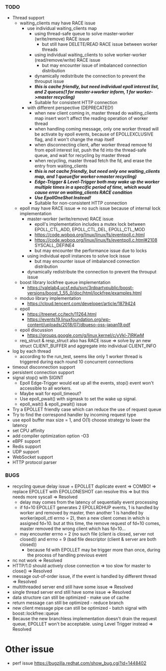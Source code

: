 ### TODO
- Thread support
    - waiting_clients may have RACE issue
        - use individual waiting_clients map
            - using thread-safe queue to solve master-worker (write/remove) RACE issue
                - but still have DELETE/READ RACE issue between worker threads
            - using individual waiting_clients to solve worker-worker (read/remove/write) RACE issue
                - but may encounter issue of imbalanced connection distribution
            - dynamically redistribute the connection to prevent the throuput issue
            - ***this is cache friendly, but need individual epoll interest list, and 2 queues(1 for master->worker inform, 1 for worker->master recycling)***
            - Suitable for consistent HTTP connection
        - with different perspective (DEPRECATED!)
            - when new client coming in, master thread do waiting_clients map insert won't affect the reading operation of worker thread
            - when handling coming message, only one worker thread will be activate by epoll events, because of EPOLLEXCLUSIVE flag, and it won't change the map itself
            - when disconnecting client, after worker thread remove fd from epoll interest list, push the fd into the thread-safe queue, and wait for recycling by master thread
            - when recycling, master thread fetch the fd, and erase the entry from waiting_clients
            - ***this is not cache friendly, but need only one waiting_clients map, and 1 queue(for worker->master recycling)***
            - ***Edge-Trigger & Level-Trigger both may wake up the worker multiple times in a specific period of time, which would cause error on waiting_clients RACE condition***
            - ***Use EpollOneShot Instead!***
            - Suitable for non-consistent HTTP connection
    - epoll may have RACE issue => no such issue because of internal lock implementation
        - master-worker (write/remove) RACE issue
            - epoll's implementation includes a mutex lock between EPOLL_CTL_ADD, EPOLL_CTL_DEL, EPOLL_CTL_MOD
            - https://code.woboq.org/linux/linux/fs/eventpoll.c.html
            - https://code.woboq.org/linux/linux/fs/eventpoll.c.html#2108 SYSCALL_DEFINE4
            - but may encounter the performance issue due to locks
        - using individual epoll instances to solve lock issue
            - but may encounter issue of imbalanced connection distribution
        - dynamically redistribute the connection to prevent the throuput issue
    - boost library lockfree queue implementation
        - https://valelab4.ucsf.edu/svn/3rdpartypublic/boost-versions/boost_1_55_0/doc/html/lockfree/examples.html
    - moduo library implementation
        - https://cloud.tencent.com/developer/article/1879424
    - epoll
        - https://treenet.cc/tech/11264.html
        - https://events19.linuxfoundation.org/wp-content/uploads/2018/07/dbueso-oss-japan19.pdf
    - epoll discussion
        - https://groups.google.com/g/linux.kernel/c/yVkl-7IRKwM
    - req_struct & resp_struct also has RACE issue => solve by an new struct CLIENT_BUFFER and aggregate into individual CLIENT_INFO
- log by each thread
    - according to the run_test, seems like only 1 worker thread is triggered during each round 10 concurrent connections
- timeout disconnection support
- persistent connection support
- signal stop() with SIGINT
    - Epoll Edge-Trigger would eat up all the events, stop() event won't accessible to all workers.
    - Maybe wait for epoll_timeout?
    - Use epoll_pwait() with sigmask to set the wake up signal.
    - epoll_wait() & epoll_pwait() issue
- Try a EPOLLET friendly case which can reduce the use of request queue
- Try to find the correspond handler by incoming request type
- use epoll buffer max size = 1, and O(1) choose strategy to lower the latency
- set CPU affinity
- add compiler optimization option -O3
- eBPF support
- Redis support
- UDP support
- WebSocket support
- HTTP protocol parser


### BUGS
- recycling queue delay issue + EPOLLET duplicate event => COMBO! => replace EPOLLET with EPOLLONESHOT can resolve this => but this needs more syscall => Resolved
    - delay may comes from the latency of sequentially event processing
    - if fd=10 EPOLLET generates 2 EPOLLRDHUP events, 1 is handled by worker and removed by master, then another 1 is handled by worker(epoll_ctl errno = 2), then a new client comes in which is assigned fd=10. but at this time, the remove request of fd=10 comes, master removed the wrong client which has fd=10...
    - may encounter errno = 2 (no such file (client is closed, server not closed)) and errno = 9 (bad file descriptor (client & server are both closed))
        - because fd with EPOLLET may be trigger more than once, during the process of handling previous event
- nc not work => Resolved
- HTTP/1.0 should actively close connection => too slow for master to close() => Resolved
- message out-of-order issue, if the event is handled by different thread => Resolved
- multithreaded server end still have some issue => Resolved
- single thread server end still have some issue => Resolved
- data structore can still be optimized - make use of cache
- return message can still be optimized - reduce branch
- new client message pipe can still be optimized - batch signal with boost::lockfree::queue
- Because the new branchless implementation doesn't drain the request queue, EPOLLET won't be acceptable. using Level Trigger instead => Resolved


# Other issue
- perf issue https://bugzilla.redhat.com/show_bug.cgi?id=1448402
